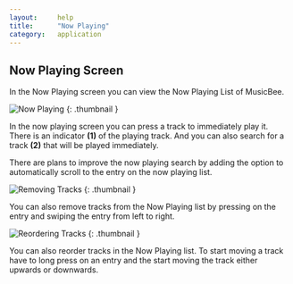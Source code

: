 ```yaml
---
layout:     help
title:      "Now Playing"
category:   application
---
```


## Now Playing Screen

In the Now Playing screen you can view the Now Playing List of MusicBee.

![Now Playing]({{site.baseurl}}/img/help/application/13_now_playing.jpg)
{: .thumbnail }

In the now playing screen you can press a track to immediately play it.
There is an indicator **(1)** of the playing track. And you can
also search for a track **(2)** that will be played immediately.

There are plans to improve the now playing search by adding the option
to automatically scroll to the entry on the now playing list.

![Removing Tracks]({{site.baseurl}}/img/help/application/14_now_playing_removing.jpg)
{: .thumbnail }

You can also remove tracks from the Now Playing list by pressing on the entry
and swiping the entry from left to right.

![Reordering Tracks]({{site.baseurl}}/img/help/application/15_now_playing_ordering.jpg)
{: .thumbnail }

You can also reorder tracks in the Now Playing list. To start moving a track
have to long press on an entry and the start moving the track either upwards
or downwards.
